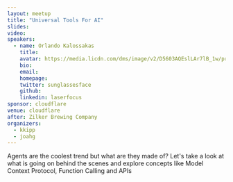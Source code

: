 ```yaml
---
layout: meetup
title: "Universal Tools For AI"
slides: 
video:
speakers:
  - name: Orlando Kalossakas
    title: 
    avatar: https://media.licdn.com/dms/image/v2/D5603AQEslLAr7lB_1w/profile-displayphoto-shrink_800_800/B56ZZeA1taHUAg-/0/1745334001337?e=1753920000&v=beta&t=xtEySByG3qYaG27aVg__juTdZVIPPLJYgW_diMxCQm4
    bio:
    email:
    homepage:
    twitter: sunglassesface
    github: 
    linkedin: laserfocus
sponsor: cloudflare
venue: cloudflare
after: Zilker Brewing Company
organizers:
  - kkipp
  - joahg
---
```


Agents are the coolest trend but what are they made of? Let's take a look at what is going on behind the scenes and explore concepts like Model Context Protocol, Function Calling and APIs
